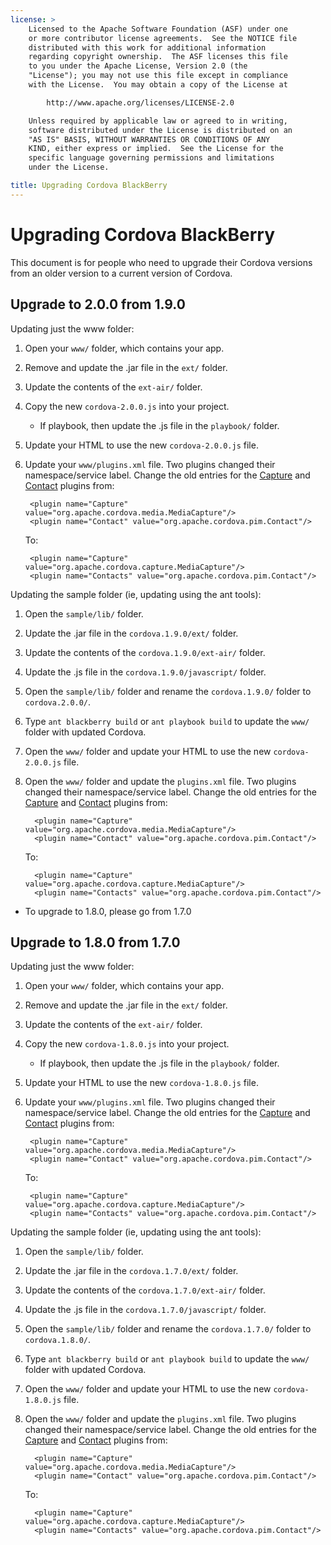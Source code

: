 ```yaml
---
license: >
    Licensed to the Apache Software Foundation (ASF) under one
    or more contributor license agreements.  See the NOTICE file
    distributed with this work for additional information
    regarding copyright ownership.  The ASF licenses this file
    to you under the Apache License, Version 2.0 (the
    "License"); you may not use this file except in compliance
    with the License.  You may obtain a copy of the License at

        http://www.apache.org/licenses/LICENSE-2.0

    Unless required by applicable law or agreed to in writing,
    software distributed under the License is distributed on an
    "AS IS" BASIS, WITHOUT WARRANTIES OR CONDITIONS OF ANY
    KIND, either express or implied.  See the License for the
    specific language governing permissions and limitations
    under the License.

title: Upgrading Cordova BlackBerry
---
```


Upgrading Cordova BlackBerry
============================

This document is for people who need to upgrade their Cordova versions from an older version to a current version of Cordova.

## Upgrade to 2.0.0 from 1.9.0 ##

Updating just the www folder:

1. Open your `www/` folder, which contains your app.
2. Remove and update the .jar file in the `ext/` folder.
3. Update the contents of the `ext-air/` folder.
4. Copy the new `cordova-2.0.0.js` into your project.
    - If playbook, then update the .js file in the `playbook/` folder.
5. Update your HTML to use the new `cordova-2.0.0.js` file.
6. Update your `www/plugins.xml` file. Two plugins changed their
   namespace/service label. Change the old entries for the [Capture](../../../cordova/media/capture/capture.html) and
   [Contact](../../../cordova/contacts/Contact/contact.html) plugins from:

        <plugin name="Capture" value="org.apache.cordova.media.MediaCapture"/>
        <plugin name="Contact" value="org.apache.cordova.pim.Contact"/>

   To:

        <plugin name="Capture" value="org.apache.cordova.capture.MediaCapture"/>
        <plugin name="Contacts" value="org.apache.cordova.pim.Contact"/>


Updating the sample folder (ie, updating using the ant tools):

1. Open the `sample/lib/` folder.
2. Update the .jar file in the `cordova.1.9.0/ext/` folder.
3. Update the contents of the `cordova.1.9.0/ext-air/` folder.
4. Update the .js file in the `cordova.1.9.0/javascript/` folder.
5. Open the `sample/lib/` folder and rename the `cordova.1.9.0/` folder to `cordova.2.0.0/`.
6. Type `ant blackberry build` or `ant playbook build` to update the `www/` folder with updated Cordova.
7. Open the `www/` folder and update your HTML to use the new `cordova-2.0.0.js` file.
8. Open the `www/` folder and update the `plugins.xml` file. Two plugins
   changed their namespace/service label. Change the old entries for the
   [Capture](../../../cordova/media/capture/capture.html) and [Contact](../../../cordova/contacts/Contact/contact.html) plugins from:

         <plugin name="Capture" value="org.apache.cordova.media.MediaCapture"/>
         <plugin name="Contact" value="org.apache.cordova.pim.Contact"/>

   To:

         <plugin name="Capture" value="org.apache.cordova.capture.MediaCapture"/>
         <plugin name="Contacts" value="org.apache.cordova.pim.Contact"/>




- To upgrade to 1.8.0, please go from 1.7.0

## Upgrade to 1.8.0 from 1.7.0 ##

Updating just the www folder:

1. Open your `www/` folder, which contains your app.
2. Remove and update the .jar file in the `ext/` folder.
3. Update the contents of the `ext-air/` folder.
4. Copy the new `cordova-1.8.0.js` into your project.
    - If playbook, then update the .js file in the `playbook/` folder.
5. Update your HTML to use the new `cordova-1.8.0.js` file.
6. Update your `www/plugins.xml` file. Two plugins changed their
   namespace/service label. Change the old entries for the [Capture](../../../cordova/media/capture/capture.html) and
   [Contact](../../../cordova/contacts/Contact/contact.html) plugins from:

        <plugin name="Capture" value="org.apache.cordova.media.MediaCapture"/>
        <plugin name="Contact" value="org.apache.cordova.pim.Contact"/>

   To:

        <plugin name="Capture" value="org.apache.cordova.capture.MediaCapture"/>
        <plugin name="Contacts" value="org.apache.cordova.pim.Contact"/>


Updating the sample folder (ie, updating using the ant tools):

1. Open the `sample/lib/` folder.
2. Update the .jar file in the `cordova.1.7.0/ext/` folder.
3. Update the contents of the `cordova.1.7.0/ext-air/` folder.
4. Update the .js file in the `cordova.1.7.0/javascript/` folder.
5. Open the `sample/lib/` folder and rename the `cordova.1.7.0/` folder to `cordova.1.8.0/`.
6. Type `ant blackberry build` or `ant playbook build` to update the `www/` folder with updated Cordova.
7. Open the `www/` folder and update your HTML to use the new `cordova-1.8.0.js` file.
8. Open the `www/` folder and update the `plugins.xml` file. Two plugins
   changed their namespace/service label. Change the old entries for the
   [Capture](../../../cordova/media/capture/capture.html) and [Contact](../../../cordova/contacts/Contact/contact.html) plugins from:

         <plugin name="Capture" value="org.apache.cordova.media.MediaCapture"/>
         <plugin name="Contact" value="org.apache.cordova.pim.Contact"/>

   To:

         <plugin name="Capture" value="org.apache.cordova.capture.MediaCapture"/>
         <plugin name="Contacts" value="org.apache.cordova.pim.Contact"/>

